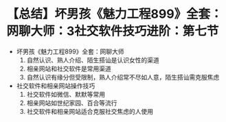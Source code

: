 # 【总结】坏男孩《魅力工程899》全套：网聊大师：3社交软件技巧进阶：第七节

-   坏男孩《魅力工程899》全套：网聊大师
    1.  自然认识、熟人介绍、陌生搭讪是认识女性的渠道
    2.  相亲网站和社交软件是常用渠道
    3.  自然认识有缘分但受限制，熟人介绍常不尽如人意，陌生搭讪需克服焦虑
-   社交软件和相亲网站操作技巧
    1.  社交软件如微信、默默等常用
    2.  相亲网站如世纪家园、百合等流行
    3.  社交软件和相亲网站适合克服社交焦虑的人使用
